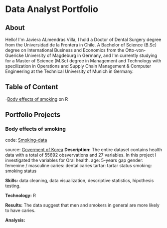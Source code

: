 # Data Analyst Portfolio

## About

  Hello! I'm Javiera ALmendras Villa, I hold a Doctor of Dental Surgery degree from the Universidad de la Frontera in Chile. 
A Bachelor of Science (B.Sc) degree on International Business and Economics from the Otto-von-Guericke University of Magdeburg in Germany, and 
I'm currently studying for a Master of Science (M.Sc) degree in Management and Technology with specilization in Operations and Supply Chain Management & 
Computer Engineering at the Technical University of Munich in Germany.

## Table of Content
-[Body effects of smoking](https://github.com/JavieraAlmendrasVilla/Data-Analyst-Portfolio/blob/main/smoking.R) on R
## Portfolio Projects

### Body effects of smoking
code: [Smoking-data](https://github.com/JavieraAlmendrasVilla/Data-Analyst-Portfolio/blob/main/smoking.R) 

source: [Goverment of Korea](https://www.kaggle.com/datasets/kukuroo3/body-signal-of-smoking)
**Description:** The entire dataset contains health data with a total of 55692 obsvervations and 27 variables. In this project I investigated the variables for Oral health.
age: 5-years gap
gender: femenine / masculine
caries: dental caries
tartar: tartar status
smoking: smoking status

**Skills:** data cleaning, data visualization, descriptive statistics, hipothesis testing.

**Technology:** R

**Results:** The data suggest that men and smokers in general are more likely to have caries.

**Analysis:**








